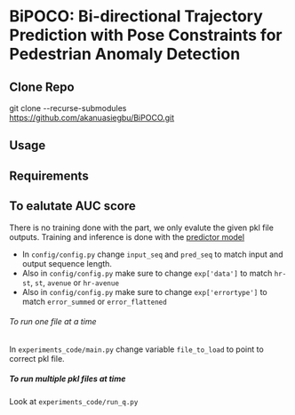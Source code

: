 # BiPOCO: Bi-directional Trajectory Prediction with Pose Constraints for Pedestrian Anomaly Detection

## Clone Repo
git clone --recurse-submodules https://github.com/akanuasiegbu/BiPOCO.git



## Usage



## Requirements





## To ealutate AUC score
There is no training done with the part, we only evalute the given pkl file outputs. Training and inference is done with the [predictor model](https://github.com/akanuasiegbu/bitrap)

* In ```config/config.py``` change ```input_seq``` and ```pred_seq``` to match input and output sequence length.
* Also in ```config/config.py``` make sure to change ```exp['data']``` to match ```hr-st```, ```st```, ```avenue``` or ```hr-avenue```
* Also in ```config/config.py``` make sure to change ```exp['errortype']``` to match ```error_summed``` or ```error_flattened```
###### To run one file at a time
In ```experiments_code/main.py``` change variable ```file_to_load``` to point to correct pkl file.

##### To run multiple pkl files at time
Look at ```experiments_code/run_q.py```




